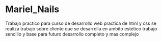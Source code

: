 # Mariel_Nails 
Trabajo practico para curso de desarrollo web
practica de  html y css
se realiza trabajo sobre cliente  que se desarrolla en  ambito estetico
trabajo sencillo y base para futuro desarrollo completo y mas complejo
